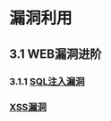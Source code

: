 #  漏洞利用

## 3.1 WEB漏洞进阶

### 3.1.1 [SQL注入漏洞](https://github.com/GhostWolfLab/APT-Individual-Combat-Guide/blob/main/Zh/%E7%AC%AC%E4%B8%89%E7%AB%A0/WEB%E6%BC%8F%E6%B4%9E%E8%BF%9B%E9%98%B6/SQL%E6%B3%A8%E5%85%A5%E6%BC%8F%E6%B4%9E.md)

### [XSS漏洞]()

